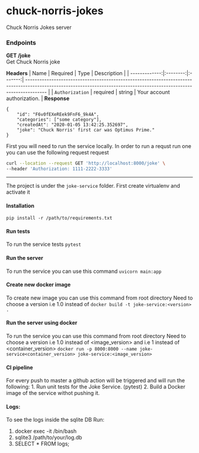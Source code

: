 # chuck-norris-jokes
Chuck Norris Jokes server

### Endpoints
**GET /joke**</br>
Get Chuck Norris joke 

**Headers**
|          Name | Required |  Type   | Description                                                                                                                                                           |
| -------------:|:--------:|:-------:| --------------------------------------------------------------------------------------------------------------------------------------------------------------------- |
|     `Authorization` | required | string  | Your account authorization.                                                                     |
**Response**
```
{
    "id": "F6v0fEXeREek9FnF6_9k4A",
    "categories": ["some category"],
    "createdAt": "2020-01-05 13:42:25.352697",
    "joke": "Chuck Norris' first car was Optimus Prime."
}
```
First you will need to run the service locally.
In order to run a requst run one you can use the following request request
```bash
curl --location --request GET 'http://localhost:8000/joke' \
--header 'Authorization: 1111-2222-3333'
```
*******
The project is under the `joke-service` folder.
First create virtualenv and activate it

#### Installation
`pip install -r /path/to/requirements.txt`

#### Run tests
To run the service tests
`pytest`

#### Run the server
To run the service you can use this command
`uvicorn main:app`

#### Create new docker image
To create new image you can use this command from root directory
Need to choose a version i.e 1.0 instead of <version>
`docker build -t joke-service:<version> .`

#### Run the server using docker
To run the service you can use this command from root directory
Need to choose a version i.e 1.0 instead of <image_version>
and i.e 1 instead of <container_version>
`docker run -p 8000:8000 --name joke-service<container_version> joke-service:<image_version>`

#### CI pipeline
For every push to master a github action will be triggered and will run the following:
    1. Run unit tests for the Joke Service. (pytest)
    2. Build a Docker image of the service withot pushing it.

    
#### Logs:
To see the logs inside the sqlite DB Run:
1. docker exec -it <joke-service-container-id> /bin/bash
2. sqlite3 /path/to/your/log.db
3. SELECT * FROM logs;
